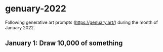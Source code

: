 # genuary-2022
Following generative art prompts (https://genuary.art/) during the month of January 2022.

## January 1: Draw 10,000 of something

